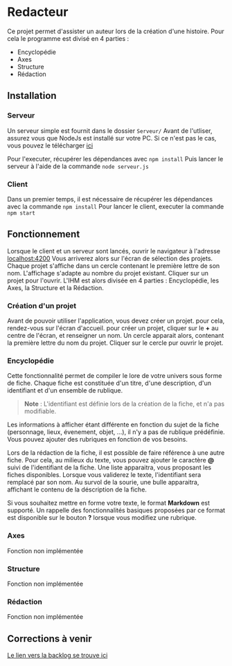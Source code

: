 # Redacteur
Ce projet permet d'assister un auteur lors de la création d'une histoire. Pour cela le programme est divisé en 4 parties :
* Encyclopédie
* Axes
* Structure
* Rédaction

## Installation

### Serveur
Un serveur simple est fournit dans le dossier `Serveur/`
Avant de l'utliser, assurez vous que NodeJs est installé sur votre PC. Si ce n'est pas le cas, vous pouvez le télécharger [ici](https://nodejs.org/en)

Pour l'executer, récupérer les dépendances avec `npm install`
Puis lancer le serveur à l'aide de la commande `node serveur.js`

### Client
Dans un premier temps, il est nécessaire de récupérer les dépendances avec la commande `npm install`
Pour lancer le client, executer la commande `npm start`

## Fonctionnement

Lorsque le client et un serveur sont lancés, ouvrir le navigateur à l'adresse [localhost:4200](http://localhost:4200/)
Vous arriverez alors sur l'écran de sélection des projets. Chaque projet s'affiche dans un cercle contenant le première lettre de son nom.
L'affichage s'adapte au nombre du projet existant. 
Cliquer sur un projet pour l'ouvrir. L'IHM est alors divisée en 4 parties : Encyclopédie, les Axes, la Structure et la Rédaction.

### Création d'un projet
Avant de pouvoir utiliser l'application, vous devez créer un projet. pour cela, rendez-vous sur l'écran d'accueil. pour créer un projet, cliquer sur le **+** au centre de l'écran, et renseigner un nom.
Un cercle apparait alors, contenant la première lettre du nom du projet. Cliquer sur le cercle pur ouvrir le projet.

### Encyclopédie
Cette fonctionnalité permet de compiler le lore de votre univers sous forme de fiche. Chaque fiche est constituée d'un titre, d'une description, d'un identifiant et d'un ensemble de rublique.
 
 > **Note** : L'identifiant est définie lors de la création de la fiche, et n'a pas modifiable. 

Les informations à afficher étant différente en fonction du sujet de la fiche (personnage, lieux, évenement, objet, ...), il n'y a pas de rublique prédéfinie. Vous pouvez ajouter des rubriques en fonction de vos besoins.

Lors de la rédaction de la fiche, il est possible de faire référence à une autre fiche. Pour cela, au milieux du texte, vous pouvez ajouter le caractère **@** suivi de l'identifiant de la fiche. Une liste apparaitra, vous proposant les fiches disponibles. Lorsque vous validerez le texte, l'identifiant sera remplacé par son nom. Au survol de la sourie, une bulle apparaitra, affichant le contenu de la déscription de la fiche.

Si vous souhaitez mettre en forme votre texte, le format **Markdown** est supporté. Un rappelle des fonctionnalités basiques proposées par ce format est disponible sur le bouton **?** lorsque vous modifiez une rubrique.

### Axes
Fonction non implémentée

### Structure
Fonction non implémentée

### Rédaction
Fonction non implémentée

## Corrections à venir
[Le lien vers la backlog se trouve ici](https://github.com/AllanRENOU/Redacteur/blob/main/TODO.md)

